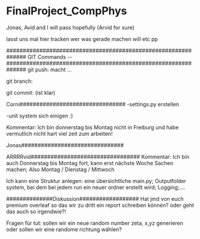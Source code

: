 # FinalProject_CompPhys
Jonas, Avid and I will pass hopefully (Arvid for sure)

lasst uns mal hier tracken wer was gerade machen will etc pp


##############################################################
            GIT Commands --
##############################################################
git push: macht ...

git branch: 

git commit: (ist klar)


Corni################################
-settings.py erstellen

-unit system sich einigen :)


Kommentar: Ich bin donnerstag bis Montag nicht in Freiburg und habe vermutlich nicht hart viel zeit zum arbeiten!


Jonas###############################


ARRRRvid#################################
Kommentar: Ich bin auch Donnerstag bis Montag fort, kann erst nächste Woche Sachen machen; Also Montag / Dienstag / Mittwoch

Ich kann eine Struktur anlegen: eine übersichtliche main.py; Outputfolder system, bei dem bei jedem run ein neuer ordner erstellt wird; Logging;....




##############Diskussion##################
Hat jmd von euch premium overleaf so das wir zu dritt ein report schreiben können? oder geht das auch so irgendwie?!


Fragen für tut:
sollen wir ein neue random number zeta, x,yz generieren oder sollen wir eine randome richtung wählen?